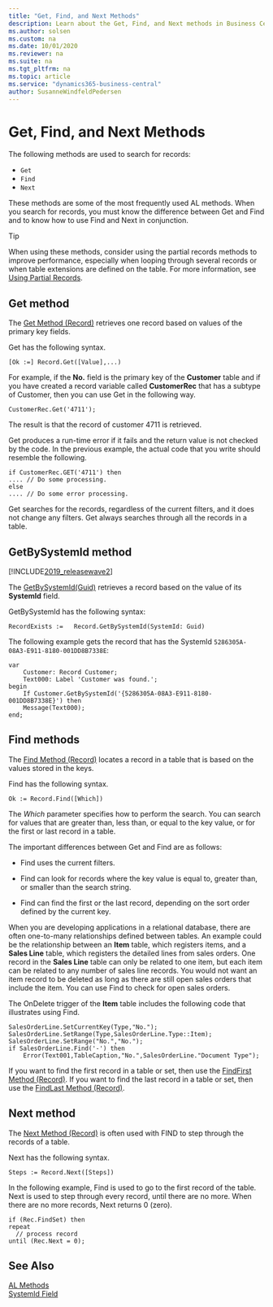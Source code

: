 ```yaml
---
title: "Get, Find, and Next Methods"
description: Learn about the Get, Find, and Next methods in Business Central for searching records
ms.author: solsen
ms.custom: na
ms.date: 10/01/2020
ms.reviewer: na
ms.suite: na
ms.tgt_pltfrm: na
ms.topic: article
ms.service: "dynamics365-business-central"
author: SusanneWindfeldPedersen
---
```


# Get, Find, and Next Methods

The following methods are used to search for records:  
  
- `Get`
- `Find`  
- `Next`  
  
These methods are some of the most frequently used AL methods. When you search for records, you must know the difference between Get and Find and to know how to use Find and Next in conjunction.

> [!TIP]
> When using these methods, consider using the partial records methods to improve performance, especially when looping through several records or when table extensions are defined on the table. For more information, see [Using Partial Records](../developer/devenv-partial-records.md).

## Get method  

The [Get Method (Record)](methods-auto/record/record-get-method.md) retrieves one record based on values of the primary key fields.  
  
Get has the following syntax.  
  
```AL
[Ok :=] Record.Get([Value],...)  
```  
  
For example, if the **No.** field is the primary key of the **Customer** table and if you have created a record variable called **CustomerRec** that has a subtype of Customer, then you can use Get in the following way.  
  
```AL
CustomerRec.Get('4711');  
```  
  
The result is that the record of customer 4711 is retrieved.  
  
Get produces a run-time error if it fails and the return value is not checked by the code. In the previous example, the actual code that you write should resemble the following.  
  
```AL
if CustomerRec.GET('4711') then
.... // Do some processing.  
else  
.... // Do some error processing.  
```  
  
Get searches for the records, regardless of the current filters, and it does not change any filters. Get always searches through all the records in a table.  

## GetBySystemId method

[!INCLUDE[2019_releasewave2](../includes/2019_releasewave2.md)]

The [GetBySystemId(Guid)](methods-auto/record/record-getbysystemid-method.md) retrieves a record based on the value of its **SystemId** field.   
  
GetBySystemId has the following syntax:  
  
```AL
RecordExists :=   Record.GetBySystemId(SystemId: Guid)
``` 
  
The following example gets the record that has the SystemId `5286305A-08A3-E911-8180-001DD8B7338E`:

```AL
var
    Customer: Record Customer;
    Text000: Label 'Customer was found.';
begin
    If Customer.GetBySystemId('{5286305A-08A3-E911-8180-001DD8B7338E}') then
    Message(Text000);
end;
```  

## Find methods  

The [Find Method (Record)](methods-auto/record/record-find-method.md) locates a record in a table that is based on the values stored in the keys.  
  
Find has the following syntax.  
  
```AL  
Ok := Record.Find([Which])  
```  
  
The *Which* parameter specifies how to perform the search. You can search for values that are greater than, less than, or equal to the key value, or for the first or last record in a table.  
  
The important differences between Get and Find are as follows:  
  
- Find uses the current filters.  
  
- Find can look for records where the key value is equal to, greater than, or smaller than the search string.  
  
- Find can find the first or the last record, depending on the sort order defined by the current key.  
  
When you are developing applications in a relational database, there are often one-to-many relationships defined between tables. An example could be the relationship between an **Item** table, which registers items, and a **Sales Line** table, which registers the detailed lines from sales orders. One record in the **Sales Line** table can only be related to one item, but each item can be related to any number of sales line records. You would not want an item record to be deleted as long as there are still open sales orders that include the item. You can use Find to check for open sales orders.  
  
The OnDelete trigger of the **Item** table includes the following code that illustrates using Find.  
  
```AL  
SalesOrderLine.SetCurrentKey(Type,"No.");  
SalesOrderLine.SetRange(Type,SalesOrderLine.Type::Item);  
SalesOrderLine.SetRange("No.","No.");  
if SalesOrderLine.Find('-') then  
    Error(Text001,TableCaption,"No.",SalesOrderLine."Document Type");  
```  
  
If you want to find the first record in a table or set, then use the [FindFirst Method (Record)](methods-auto/record/record-findfirst-method.md). If you want to find the last record in a table or set, then use the [FindLast Method (Record)](methods-auto/record/record-findlast-method.md).  
  
## Next method  

The [Next Method (Record)](methods-auto/record/record-next-method.md) is often used with FIND to step through the records of a table.  
  
Next has the following syntax.  
  
```AL  
Steps := Record.Next([Steps])  
```  
  
In the following example, Find is used to go to the first record of the table. Next is used to step through every record, until there are no more. When there are no more records, Next returns 0 (zero).  
  
```AL  
if (Rec.FindSet) then
repeat
  // process record  
until (Rec.Next = 0);  
```

## See Also

[AL Methods](methods-auto/library.md)  
[SystemId Field](devenv-table-system-fields.md#systemid)
